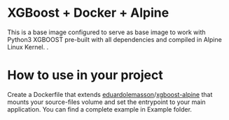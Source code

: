 # XGBoost + Docker + Alpine

This is a base image configured to serve as base image to work with Python3 XGBOOST pre-built with all dependencies and compiled in Alpine Linux Kernel.
.


# How to use in your project

Create a Dockerfile that extends  [eduardolemasson](https://hub.docker.com/u/eduardolemasson/)/[xgboost-alpine](https://hub.docker.com/r/eduardolemasson/xgboost-alpine/) that mounts your source-files volume and set the entrypoint to your main application. You can find a complete example in Example folder.
